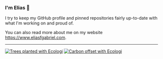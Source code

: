 ### I'm Elias 🌱

I try to keep my GitHub profile and pinned repositories fairly up-to-date with what I'm working on and proud of.

You can also read more about me on my website <https://www.eliasfgabriel.com>.

---

[![Trees planted with Ecologi](https://img.shields.io/ecologi/trees/eliasgabriel?color=%23088463&label=ecologi%20forest&style=flat-square)](https://ecologi.com/eliasgabriel?r=6128126916bfab8bd051026c)
[![Carbon offset with Ecologi](https://img.shields.io/ecologi/carbon/eliasgabriel?color=%230a9e76&label=CO2e%20offset&style=flat-square)](https://ecologi.com/eliasgabriel?r=6128126916bfab8bd051026c)

